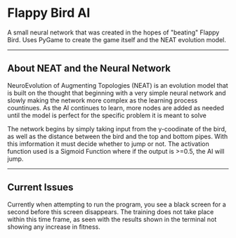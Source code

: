 # Flappy Bird AI

A small neural network that was created in the hopes of "beating" Flappy Bird. Uses PyGame to create the game itself and the NEAT evolution model.

---

## About NEAT and the Neural Network

NeuroEvolution of Augmenting Topologies (NEAT) is an evolution model that is built on the thought that beginning with a very simple neural network and slowly making the network more complex as the learning process countinues. As the AI continues to learn, more nodes are added as needed until the model is perfect for the specific problem it is meant to solve

The network begins by simply taking input from the y-coodinate of the bird, as well as the distance between the bird and the top and bottom pipes. With this imformation it must decide whether to jump or not. The activation function used is a Sigmoid Function where if the output is >=0.5, the AI will jump. 

---

## Current Issues

Currently when attempting to run the program, you see a black screen for a second before this screen disappears. The training does not take place within this time frame, as seen with the results shown in the terminal not showing any increase in fitness.